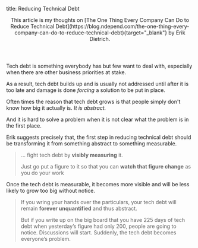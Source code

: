 title: Reducing Technical Debt

<header id="article-header" markdown="1">
This article is my thoughts on
[The One Thing Every Company Can Do to Reduce Technical Debt](https://blog.ndepend.com/the-one-thing-every-company-can-do-to-reduce-technical-debt){target="_blank"}
by Erik Dietrich.
</header>

Tech debt is something everybody has but few want to deal with, especially when there are other business priorities at stake.

As a result, tech debt builds up and is usually not addressed until after it is too late and damage is done *forcing* a solution to be put in place.

Often times the reason that tech debt grows is that people simply don't know how big it actually is. *It is abstract.*

And it is hard to solve a problem when it is not clear what the problem is in the first place.

Erik suggests precisely that, the first step in reducing technical debt should be transforming it from something abstract to something measurable.

> ... fight tech debt by **visibly measuring** it.
>
> Just go put a figure to it so that you can **watch that figure change** as you do your work

Once the tech debt is measurable, it becomes more visible and will be less likely to grow too big without notice.
   
> If you wring your hands over the particulars, your tech debt will remain **forever unquantified** and thus abstract.
> 
> But if you write up on the big board that you have 225 days of tech debt when yesterday’s figure had only 200,
> people are going to notice. Discussions will start. Suddenly, the tech debt becomes everyone’s problem.
